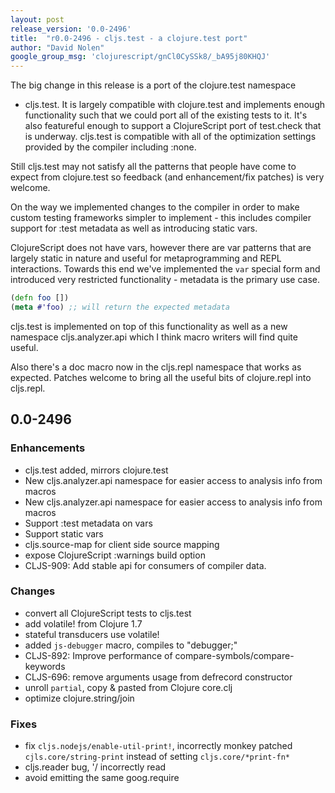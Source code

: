 ```yaml
---
layout: post
release_version: '0.0-2496'
title:  "r0.0-2496 - cljs.test - a clojure.test port"
author: "David Nolen"
google_group_msg: 'clojurescript/gnCl0CySSk8/_bA95j80KHQJ'
---
```


The big change in this release is a port of the clojure.test namespace 
- cljs.test. 
It is largely compatible with clojure.test and implements enough 
functionality such 
that we could port all of the existing tests to it. It's also featureful enough 
to support a ClojureScript port of test.check that is underway. 
cljs.test is compatible 
with all of the optimization settings provided by the compiler including :none. 

Still cljs.test may not satisfy all the patterns that people have come to expect 
from clojure.test so feedback (and enhancement/fix patches) is very welcome. 

On the way we implemented changes to the compiler in order to make 
custom testing 
frameworks simpler to implement - this includes compiler support for 
:test metadata as well 
as introducing static vars. 

ClojureScript does not have vars, however there are var patterns that 
are largely 
static in nature and useful for metaprogramming and REPL interactions. Towards 
this end we've implemented the `var` special form and introduced very restricted 
functionality - metadata is the primary use case. 

```clj
(defn foo []) 
(meta #'foo) ;; will return the expected metadata 
```

cljs.test is implemented on top of this functionality as well as a new namespace 
cljs.analyzer.api which I think macro writers will find quite useful. 

Also there's a doc macro now in the cljs.repl namespace that works as expected. 
Patches welcome to bring all the useful bits of clojure.repl into cljs.repl. 

## 0.0-2496 

### Enhancements 
* cljs.test added, mirrors clojure.test 
* New cljs.analyzer.api namespace for easier access to analysis info from macros 
* New cljs.analyzer.api namespace for easier access to analysis info from macros 
* Support :test metadata on vars 
* Support static vars 
* cljs.source-map for client side source mapping 
* expose ClojureScript :warnings build option 
* CLJS-909: Add stable api for consumers of compiler data. 

### Changes 
* convert all ClojureScript tests to cljs.test 
* add volatile! from Clojure 1.7 
* stateful transducers use volatile! 
* added `js-debugger` macro, compiles to "debugger;" 
* CLJS-892: Improve performance of compare-symbols/compare-keywords 
* CLJS-696: remove arguments usage from defrecord constructor 
* unroll `partial`, copy & pasted from Clojure core.clj 
* optimize clojure.string/join 

### Fixes 
* fix `cljs.nodejs/enable-util-print!`, incorrectly monkey patched 
`cjls.core/string-print` instead of setting `cljs.core/*print-fn*` 
* cljs.reader bug, '/ incorrectly read 
* avoid emitting the same goog.require 
